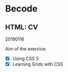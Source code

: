 # Becode

## HTML: CV

20190116

Aim of the exercice:
- [x] Using CSS 3
- [x] Learning Grids with CSS
